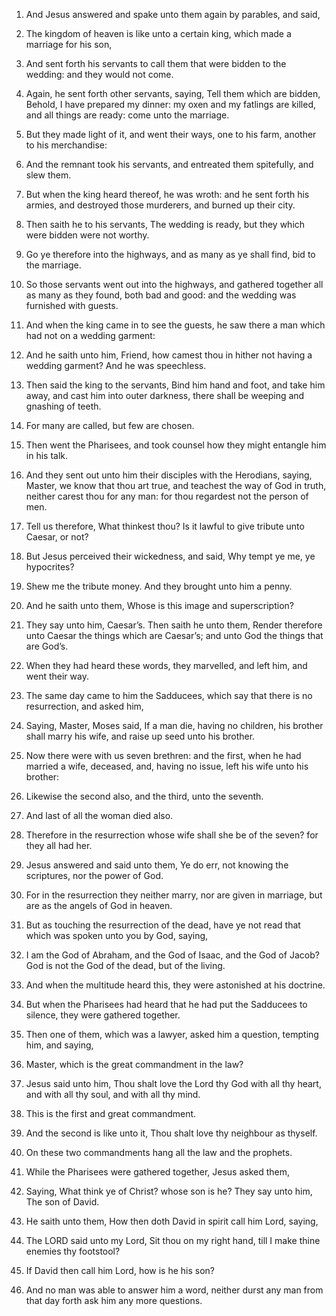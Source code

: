 1. And Jesus answered and spake unto them again by parables, and
said,

2. The kingdom of heaven is like unto a certain king, which
made a marriage for his son,

3. And sent forth his servants to call
them that were bidden to the wedding: and they would not come.

4. Again, he sent forth other servants, saying, Tell them which are
bidden, Behold, I have prepared my dinner: my oxen and my fatlings are
killed, and all things are ready: come unto the marriage.

5. But they made light of it, and went their ways, one to his farm,
another to his merchandise:

6. And the remnant took his servants,
and entreated them spitefully, and slew them.

7. But when the king heard thereof, he was wroth: and he sent forth
his armies, and destroyed those murderers, and burned up their city.

8. Then saith he to his servants, The wedding is ready, but they
which were bidden were not worthy.

9. Go ye therefore into the highways, and as many as ye shall find,
bid to the marriage.

10. So those servants went out into the highways, and gathered
together all as many as they found, both bad and good: and the wedding
was furnished with guests.

11. And when the king came in to see the guests, he saw there a man
which had not on a wedding garment:

12. And he saith unto him,
Friend, how camest thou in hither not having a wedding garment? And he
was speechless.

13. Then said the king to the servants, Bind him hand and foot, and
take him away, and cast him into outer darkness, there shall be
weeping and gnashing of teeth.

14. For many are called, but few are chosen.

15. Then went the Pharisees, and took counsel how they might
entangle him in his talk.

16. And they sent out unto him their disciples with the Herodians,
saying, Master, we know that thou art true, and teachest the way of
God in truth, neither carest thou for any man: for thou regardest not
the person of men.

17. Tell us therefore, What thinkest thou? Is it lawful to give
tribute unto Caesar, or not?

18. But Jesus perceived their
wickedness, and said, Why tempt ye me, ye hypocrites?

19. Shew me
the tribute money. And they brought unto him a penny.

20. And he saith unto them, Whose is this image and superscription?

21. They say unto him, Caesar’s. Then saith he unto them, Render
therefore unto Caesar the things which are Caesar’s; and unto God the
things that are God’s.

22. When they had heard these words, they marvelled, and left him,
and went their way.

23. The same day came to him the Sadducees, which say that there is
no resurrection, and asked him,

24. Saying, Master, Moses said, If a
man die, having no children, his brother shall marry his wife, and
raise up seed unto his brother.

25. Now there were with us seven brethren: and the first, when he
had married a wife, deceased, and, having no issue, left his wife unto
his brother:

26. Likewise the second also, and the third, unto the
seventh.

27. And last of all the woman died also.

28. Therefore in the resurrection whose wife shall she be of the
seven? for they all had her.

29. Jesus answered and said unto them, Ye do err, not knowing the
scriptures, nor the power of God.

30. For in the resurrection they neither marry, nor are given in
marriage, but are as the angels of God in heaven.

31. But as touching the resurrection of the dead, have ye not read
that which was spoken unto you by God, saying,

32. I am the God of
Abraham, and the God of Isaac, and the God of Jacob? God is not the
God of the dead, but of the living.

33. And when the multitude heard this, they were astonished at his
doctrine.

34. But when the Pharisees had heard that he had put the Sadducees
to silence, they were gathered together.

35. Then one of them, which was a lawyer, asked him a question,
tempting him, and saying,

36. Master, which is the great commandment
in the law?

37. Jesus said unto him, Thou shalt love the Lord thy
God with all thy heart, and with all thy soul, and with all thy mind.

38. This is the first and great commandment.

39. And the second is like unto it, Thou shalt love thy neighbour as
thyself.

40. On these two commandments hang all the law and the prophets.

41. While the Pharisees were gathered together, Jesus asked them,

42. Saying, What think ye of Christ? whose son is he? They say unto
him, The son of David.

43. He saith unto them, How then doth David in spirit call him Lord,
saying,

44. The LORD said unto my Lord, Sit thou on my right hand,
till I make thine enemies thy footstool?

45. If David then call him
Lord, how is he his son?

46. And no man was able to answer him a
word, neither durst any man from that day forth ask him any more
questions.